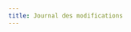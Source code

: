 ```yaml
---
title: Journal des modifications
---
```


<script setup>
import Page from '../../en/manual/changelog.md'
</script>

<Page />
